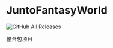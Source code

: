 # JuntoFantasyWorld
![GitHub All Releases](https://img.shields.io/github/downloads/buggzd/JuntoFantasyWorld/total?label=Total%20Downloads&color=green)

整合包项目
